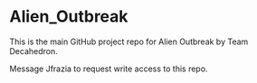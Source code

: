 # Alien_Outbreak

This is the main GitHub project repo for Alien Outbreak by Team Decahedron.

Message Jfrazia to request write access to this repo.
